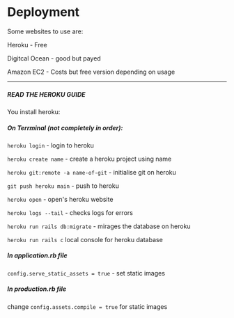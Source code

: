 # Deployment

Some websites to use are:

Heroku - Free

Digitcal Ocean - good but payed

Amazon EC2 - Costs but free version depending on usage

---

##### READ THE HEROKU GUIDE

You install heroku:

##### On Terrminal *(not completely in order)*:

`heroku login` - login to heroku

`heroku create name` - create a heroku project using name

`heroku git:remote -a name-of-git` - initialise git on heroku 

`git push heroku main` - push to heroku

`heroku open` -  open's heroku website

`heroku logs --tail` - checks logs for errors

`heroku run rails db:migrate` - mirages the database on heroku

`heroku run rails c` local console for heroku database

##### In application.rb file

`config.serve_static_assets = true` - set static images



##### In production.rb file

change `config.assets.compile = true` for static images

